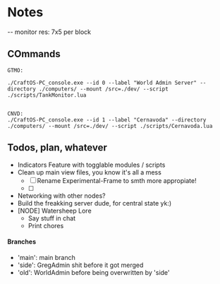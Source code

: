 # Notes

-- monitor res: 7x5 per block

## COmmands

```
GTMO:

./CraftOS-PC_console.exe --id 0 --label "World Admin Server" --directory ./computers/ --mount /src=./dev/ --script ./scripts/TankMonitor.lua


CNVD:
./CraftOS-PC_console.exe --id 1 --label "Cernavoda" --directory ./computers/ --mount /src=./dev/ --script ./scripts/Cernavoda.lua
```



## Todos, plan, whatever
 - Indicators Feature with togglable modules / scripts
 - Clean up main view files, you know it's all a mess
      - [ ] Rename Experimental-Frame to smth more appropiate!
      - [ ] 

 - Networking with other nodes?
 - Build the freakking server dude, for central state yk:)
 - [NODE] Watersheep Lore
   - Say stuff in chat
   - Print chores

#### Branches
 - 'main': main branch
 - 'side': GregAdmin shit before it got merged
 - 'old': WorldAdmin before being overwritten by 'side'

